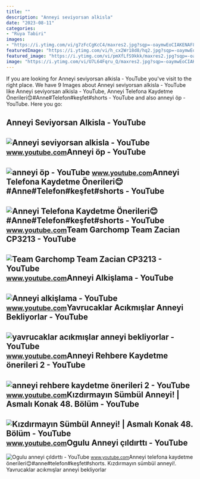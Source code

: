 ```yaml
---
title: ""
description: "Anneyi seviyorsan alkisla"
date: "2023-08-11"
categories:
- "Ruya Tabiri"
images:
- "https://i.ytimg.com/vi/g7zFcCgKcC4/maxres2.jpg?sqp=-oaymwEoCIAKENAF8quKqQMcGADwAQH4AYwCgALgA4oCDAgAEAEYTCBXKGUwDw==&amp;rs=AOn4CLDv8M2viWwgq0_INJF-XYahKymi6A"
featuredImage: "https://i.ytimg.com/vi/h_cx2Wr18d8/hq2.jpg?sqp=-oaymwEoCOADEOgC8quKqQMcGADwAQH4AZQDgALQBYoCDAgAEAEYZSBZKFUwDw==&amp;rs=AOn4CLCFQyzr2jr0djtKJ7g3o32dI3d7hQ"
featured_image: "https://i.ytimg.com/vi/pmXfLfS9kkk/maxres2.jpg?sqp=-oaymwEoCIAKENAF8quKqQMcGADwAQH4Ac4FgAKACooCDAgAEAEYWSBlKDUwDw==&amp;rs=AOn4CLBNfb3G38Kv81MROnwApSzWAkLHKQ"
image: "https://i.ytimg.com/vi/U7L64Fqru_Q/maxres2.jpg?sqp=-oaymwEoCIAKENAF8quKqQMcGADwAQH4Ac4FgAKACooCDAgAEAEYZSBlKGUwDw==&amp;rs=AOn4CLAUnFtPFi8MnhGltNlOxj-0jht6-g"
---
```


If you are looking for Anneyi seviyorsan alkisla - YouTube you've visit to the right place. We have 9 Images about Anneyi seviyorsan alkisla - YouTube like Anneyi seviyorsan alkisla - YouTube, Anneyi Telefona Kaydetme Önerileri😊#Anne#Telefon#keşfet#shorts - YouTube and also anneyi öp - YouTube. Here you go:

Anneyi Seviyorsan Alkisla - YouTube
-----------------------------------

 ![Anneyi seviyorsan alkisla - YouTube](https://i.ytimg.com/vi/p_d8FxxOd7g/maxresdefault.jpg?sqp=-oaymwEmCIAKENAF8quKqQMa8AEB-AHUBoAC4AOKAgwIABABGGUgVihLMA8=&rs=AOn4CLDnvqjy7CsTBCqSmqaO0-B17wnOHA) <small>www.youtube.com</small>Anneyi öp - YouTube
-------------------

 ![anneyi öp - YouTube](https://i.ytimg.com/vi/h_cx2Wr18d8/hq2.jpg?sqp=-oaymwEoCOADEOgC8quKqQMcGADwAQH4AZQDgALQBYoCDAgAEAEYZSBZKFUwDw==&rs=AOn4CLCFQyzr2jr0djtKJ7g3o32dI3d7hQ) <small>www.youtube.com</small>Anneyi Telefona Kaydetme Önerileri😊#Anne#Telefon#keşfet#shorts - YouTube
------------------------------------------------------------------------

 ![Anneyi Telefona Kaydetme Önerileri😊#Anne#Telefon#keşfet#shorts - YouTube](https://i.ytimg.com/vi/U7L64Fqru_Q/maxres2.jpg?sqp=-oaymwEoCIAKENAF8quKqQMcGADwAQH4Ac4FgAKACooCDAgAEAEYZSBlKGUwDw==&rs=AOn4CLAUnFtPFi8MnhGltNlOxj-0jht6-g) <small>www.youtube.com</small>Team Garchomp Team Zacian CP3213 - YouTube
------------------------------------------

 ![Team Garchomp Team Zacian CP3213 - YouTube](https://i.ytimg.com/vi/HYLCwcE-Dgc/maxres2.jpg?sqp=-oaymwEoCIAKENAF8quKqQMcGADwAQH4AYwCgALgA4oCDAgAEAEYRSBHKGUwDw==&rs=AOn4CLC_ulBvmvqa2cf2uT56Qfk3FCYaDA) <small>www.youtube.com</small>Anneyi Alkişlama - YouTube
--------------------------

 ![Anneyi alkişlama - YouTube](https://i.ytimg.com/vi/dBsOp1_Yf2c/hq2.jpg?sqp=-oaymwEoCOADEOgC8quKqQMcGADwAQH4Ad4DgALgA4oCDAgAEAEYZSBUKFAwDw==&rs=AOn4CLBAD38v2VsUSGY9QL2OMwnJa2NP6g) <small>www.youtube.com</small>Yavrucaklar Acıkmışlar Anneyi Bekliyorlar - YouTube
---------------------------------------------------

 ![yavrucaklar acıkmışlar anneyi bekliyorlar - YouTube](https://i.ytimg.com/vi/pmXfLfS9kkk/maxres2.jpg?sqp=-oaymwEoCIAKENAF8quKqQMcGADwAQH4Ac4FgAKACooCDAgAEAEYWSBlKDUwDw==&rs=AOn4CLBNfb3G38Kv81MROnwApSzWAkLHKQ) <small>www.youtube.com</small>Anneyi Rehbere Kaydetme önerileri 2 - YouTube
---------------------------------------------

 ![anneyi rehbere kaydetme önerileri 2 - YouTube](https://i.ytimg.com/vi/Xy1T2jIyEaM/maxres2.jpg?sqp=-oaymwEoCIAKENAF8quKqQMcGADwAQH4AfAEgAKACooCDAgAEAEYfyBGKCYwDw==&rs=AOn4CLD202u7T45GfRhsEmoxoBnwAb0z7g) <small>www.youtube.com</small>Kızdırmayın Sümbül Anneyi! | Asmalı Konak 48. Bölüm - YouTube
-------------------------------------------------------------

 ![Kızdırmayın Sümbül Anneyi! | Asmalı Konak 48. Bölüm - YouTube](https://i.ytimg.com/vi/g2jmOBzUKrw/maxresdefault.jpg) <small>www.youtube.com</small>Ogulu Anneyi çıldırttı - YouTube
--------------------------------

 ![Ogulu anneyi çıldırttı - YouTube](https://i.ytimg.com/vi/g7zFcCgKcC4/maxres2.jpg?sqp=-oaymwEoCIAKENAF8quKqQMcGADwAQH4AYwCgALgA4oCDAgAEAEYTCBXKGUwDw==&rs=AOn4CLDv8M2viWwgq0_INJF-XYahKymi6A) <small>www.youtube.com</small>Anneyi telefona kaydetme önerileri😊#anne#telefon#keşfet#shorts. Kızdırmayın sümbül anneyi!. Yavrucaklar acıkmışlar anneyi bekliyorlar
